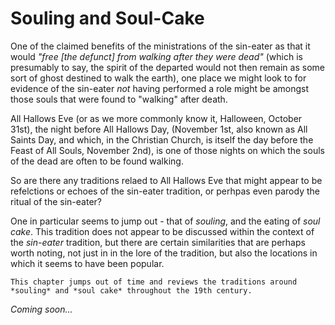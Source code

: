 
# Souling and Soul-Cake

One of the claimed benefits of the ministrations of the sin-eater as that it would _"free [the defunct] from walking after they were dead"_ (which is presumably to say, the spirit of the departed would not then remain as some sort of ghost destined to walk the earth), one place we might look to for evidence of the sin-eater *not* having performed a role might be amongst those souls that were found to "walking" after death.

All Hallows Eve (or as we more commonly know it, Halloween, October 31st), the night before All Hallows Day, (November 1st, also known as All Saints Day, and which, in the Christian Church, is itself the day before the Feast of All Souls, November 2nd), is one of those nights on which the souls of the dead are often to be found walking.

So are there any traditions relaed to All Hallows Eve that might appear to be refelctions or echoes of the sin-eater tradition, or perhpas even parody the ritual of the sin-eater?

One in particular seems to jump out - that of *souling*, and the eating of *soul cake*. This tradition does not appear to be discussed within the context of the *sin-eater* tradition, but there are certain similarities that are perhaps worth noting, not just in in the lore of the tradition, but also the locations in which it seems to have been popular.

```{warning}
This chapter jumps out of time and reviews the traditions around *souling* and *soul cake* throughout the 19th century. 
```

*Coming soon...*